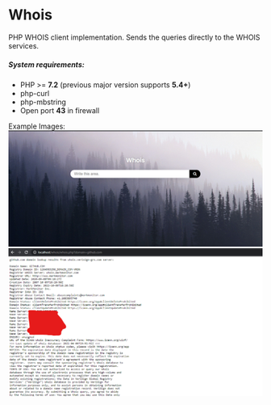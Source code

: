 # Whois
PHP WHOIS client implementation. Sends the queries directly to the WHOIS services.

<h5><a id="user-content-system-requirements" class="anchor" aria-hidden="true" href="#system-requirements"></a>System requirements:</h5>

<ul>
<li>PHP &gt;= <strong>7.2</strong> (previous major version supports <strong>5.4+</strong>)</li>
<li>php-curl</li>
<li>php-mbstring</li>
<li>Open port <strong>43</strong> in firewall</li>
</ul>

Example Images:
![1](https://raw.githubusercontent.com/Barracuda1337/Whois/main/screenshots/2021-04-06%20185155.png)
![1](https://raw.githubusercontent.com/Barracuda1337/Whois/main/screenshots/2021-04-06%20185303.png)
